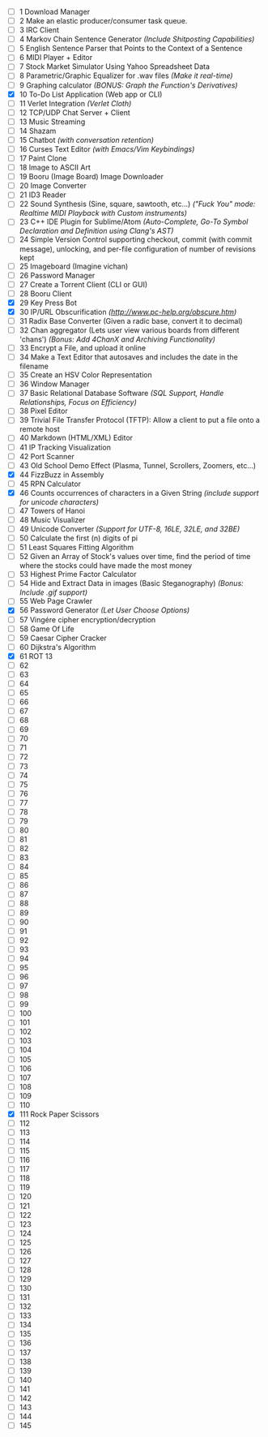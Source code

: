 - [ ] 1 Download Manager
- [ ] 2 Make an elastic producer/consumer task queue.
- [ ] 3 IRC Client
- [ ] 4 Markov Chain Sentence Generator *(Include Shitposting Capabilities)* 
- [ ] 5 English Sentence Parser that Points to the Context of a Sentence
- [ ] 6 MIDI Player + Editor 
- [ ] 7 Stock Market Simulator Using Yahoo Spreadsheet Data
- [ ] 8 Parametric/Graphic Equalizer for .wav files *(Make it real-time)* 
- [ ] 9 Graphing calculator *(BONUS: Graph the Function's Derivatives)* 
- [x] 10 To-Do List Application (Web app or CLI) 
- [ ] 11 Verlet Integration *(Verlet Cloth)*
- [ ] 12 TCP/UDP Chat Server + Client
- [ ] 13 Music Streaming
- [ ] 14 Shazam
- [ ] 15 Chatbot *(with conversation retention)*
- [ ] 16 Curses Text Editor *(with Emacs/Vim Keybindings)*
- [ ] 17 Paint Clone 
- [ ] 18 Image to ASCII Art 
- [ ] 19 Booru (Image Board) Image Downloader
- [ ] 20 Image Converter
- [ ] 21 ID3 Reader
- [ ] 22 Sound Synthesis (Sine, square, sawtooth, etc...) *("Fuck You" mode: Realtime MIDI Playback with Custom instruments)*
- [ ] 23 C++ IDE Plugin for Sublime/Atom *(Auto-Complete, Go-To Symbol Declaration and Definition using Clang's AST)* 
- [ ] 24 Simple Version Control supporting checkout, commit (with commit message), unlocking, and per-file configuration of number of revisions kept
- [ ] 25 Imageboard (Imagine vichan) 
- [ ] 26 Password Manager 
- [ ] 27 Create a Torrent Client (CLI or GUI) 
- [ ] 28 Booru Client 
- [x] 29 Key Press Bot
- [x] 30 IP/URL Obscurification *(http://www.pc-help.org/obscure.htm)* 
- [ ] 31 Radix Base Converter (Given a radic base, convert it to decimal)
- [ ] 32 Chan aggregator (Lets user view various boards from different 'chans') *(Bonus: Add 4ChanX and Archiving Functionality)* 
- [ ] 33 Encrypt a File, and upload it online 
- [ ] 34 Make a Text Editor that autosaves and includes the date in the filename 
- [ ] 35 Create an HSV Color Representation 
- [ ] 36 Window Manager 
- [ ] 37 Basic Relational Database Software *(SQL Support, Handle Relationships, Focus on Efficiency)* 
- [ ] 38 Pixel Editor 
- [ ] 39 Trivial File Transfer Protocol (TFTP): Allow a client to put a file onto a remote host 
- [ ] 40 Markdown (HTML/XML) Editor 
- [ ] 41 IP Tracking Visualization 
- [ ] 42 Port Scanner 
- [ ] 43 Old School Demo Effect (Plasma, Tunnel, Scrollers, Zoomers, etc...) 
- [x] 44 FizzBuzz in Assembly
- [ ] 45 RPN Calculator 
- [x] 46 Counts occurrences of characters in a Given String *(include support for unicode characters)* 
- [ ] 47 Towers of Hanoi
- [ ] 48 Music Visualizer
- [ ] 49 Unicode Converter *(Support for UTF-8, 16LE, 32LE, and 32BE)*
- [ ] 50 Calculate the first (n) digits of pi 
- [ ] 51 Least Squares Fitting Algorithm 
- [ ] 52 Given an Array of Stock's values over time, find the period of time where the stocks could have made the most money 
- [ ] 53 Highest Prime Factor Calculator 
- [ ] 54 Hide and Extract Data in images (Basic Steganography) *(Bonus: Include .gif support)* 
- [ ] 55 Web Page Crawler 
- [x] 56 Password Generator *(Let User Choose Options)* 
- [ ] 57 Vingére cipher encryption/decryption 
- [ ] 58 Game Of Life 
- [ ] 59 Caesar Cipher Cracker 
- [ ] 60 Dijkstra's Algorithm 
- [x] 61 ROT 13 
- [ ] 62  
- [ ] 63  
- [ ] 64  
- [ ] 65  
- [ ] 66  
- [ ] 67  
- [ ] 68  
- [ ] 69  
- [ ] 70  
- [ ] 71  
- [ ] 72  
- [ ] 73  
- [ ] 74  
- [ ] 75  
- [ ] 76  
- [ ] 77  
- [ ] 78  
- [ ] 79  
- [ ] 80  
- [ ] 81  
- [ ] 82  
- [ ] 83  
- [ ] 84  
- [ ] 85  
- [ ] 86  
- [ ] 87  
- [ ] 88  
- [ ] 89  
- [ ] 90  
- [ ] 91  
- [ ] 92  
- [ ] 93  
- [ ] 94  
- [ ] 95  
- [ ] 96  
- [ ] 97  
- [ ] 98  
- [ ] 99  
- [ ] 100  
- [ ] 101  
- [ ] 102  
- [ ] 103  
- [ ] 104  
- [ ] 105  
- [ ] 106  
- [ ] 107  
- [ ] 108  
- [ ] 109  
- [ ] 110  
- [x] 111 Rock Paper Scissors 
- [ ] 112  
- [ ] 113  
- [ ] 114  
- [ ] 115  
- [ ] 116  
- [ ] 117  
- [ ] 118  
- [ ] 119  
- [ ] 120  
- [ ] 121  
- [ ] 122  
- [ ] 123  
- [ ] 124  
- [ ] 125  
- [ ] 126  
- [ ] 127  
- [ ] 128  
- [ ] 129  
- [ ] 130  
- [ ] 131  
- [ ] 132  
- [ ] 133  
- [ ] 134  
- [ ] 135  
- [ ] 136  
- [ ] 137  
- [ ] 138  
- [ ] 139  
- [ ] 140  
- [ ] 141  
- [ ] 142  
- [ ] 143  
- [ ] 144  
- [ ] 145  
